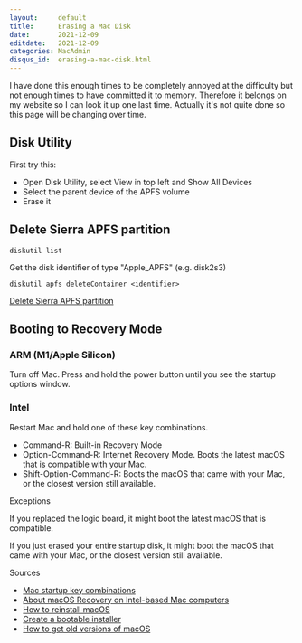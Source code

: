 ```yaml
---
layout:     default
title:      Erasing a Mac Disk
date:       2021-12-09
editdate:   2021-12-09
categories: MacAdmin
disqus_id:  erasing-a-mac-disk.html
---
```


I have done this enough times to be completely annoyed at the difficulty but not enough times to have committed it to memory. Therefore it belongs on my website so I can look it up one last time. Actually it's not quite done so this page will be changing over time.

## Disk Utility

First try this:

- Open Disk Utility, select View in top left and Show All Devices
- Select the parent device of the APFS volume
- Erase it

## Delete Sierra APFS partition

	diskutil list

Get the disk identifier of type "Apple_APFS" (e.g. disk2s3)

	diskutil apfs deleteContainer <identifier>

[Delete Sierra APFS partition](https://www.macobserver.com/tips/deep-dive/macos-sierra-delete-apfs-partition-right-way/)

## Booting to Recovery Mode

### ARM (M1/Apple Silicon)

Turn off Mac. Press and hold the power button until you see the startup options window.

### Intel

Restart Mac and hold one of these key combinations.

- Command-R: Built-in Recovery Mode
- Option-Command-R: Internet Recovery Mode. Boots the latest macOS that is compatible with your Mac.
- Shift-Option-Command-R: Boots the macOS that came with your Mac, or the closest version still available.

Exceptions

If you replaced the logic board, it might boot the latest macOS that is compatible.

If you just erased your entire startup disk, it might boot the macOS that came with your Mac, or the closest version still available. 

Sources

- [Mac startup key combinations](https://support.apple.com/en-us/HT201255)
- [About macOS Recovery on Intel-based Mac computers](https://support.apple.com/en-us/HT201314)
- [How to reinstall macOS](https://support.apple.com/en-us/HT204904)
- [Create a bootable installer](https://support.apple.com/en-us/HT201372)
- [How to get old versions of macOS](https://support.apple.com/en-us/HT211683)

